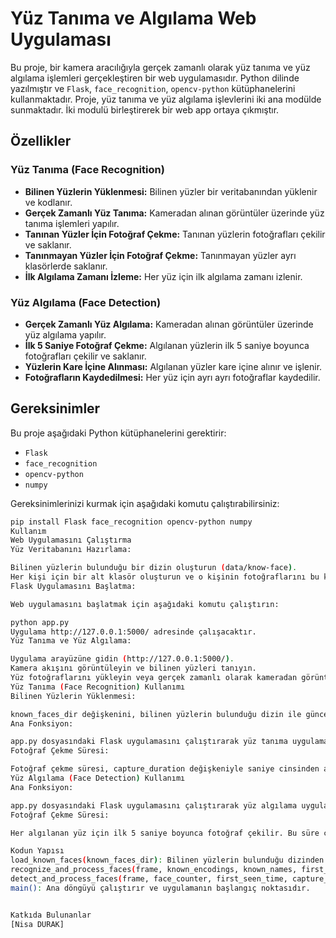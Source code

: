 # Yüz Tanıma ve Algılama Web Uygulaması

Bu proje, bir kamera aracılığıyla gerçek zamanlı olarak yüz tanıma ve yüz algılama işlemleri gerçekleştiren bir web uygulamasıdır. Python dilinde yazılmıştır ve `Flask`, `face_recognition`, `opencv-python` kütüphanelerini kullanmaktadır. Proje, yüz tanıma ve yüz algılama işlevlerini iki ana modülde sunmaktadır. İki modulü birleştirerek bir web app ortaya çıkmıştır. 

## Özellikler

### Yüz Tanıma (Face Recognition)
- **Bilinen Yüzlerin Yüklenmesi:** Bilinen yüzler bir veritabanından yüklenir ve kodlanır.
- **Gerçek Zamanlı Yüz Tanıma:** Kameradan alınan görüntüler üzerinde yüz tanıma işlemleri yapılır.
- **Tanınan Yüzler İçin Fotoğraf Çekme:** Tanınan yüzlerin fotoğrafları çekilir ve saklanır.
- **Tanınmayan Yüzler İçin Fotoğraf Çekme:** Tanınmayan yüzler ayrı klasörlerde saklanır.
- **İlk Algılama Zamanı İzleme:** Her yüz için ilk algılama zamanı izlenir.

### Yüz Algılama (Face Detection)
- **Gerçek Zamanlı Yüz Algılama:** Kameradan alınan görüntüler üzerinde yüz algılama yapılır.
- **İlk 5 Saniye Fotoğraf Çekme:** Algılanan yüzlerin ilk 5 saniye boyunca fotoğrafları çekilir ve saklanır.
- **Yüzlerin Kare İçine Alınması:** Algılanan yüzler kare içine alınır ve işlenir.
- **Fotoğrafların Kaydedilmesi:** Her yüz için ayrı ayrı fotoğraflar kaydedilir.

## Gereksinimler

Bu proje aşağıdaki Python kütüphanelerini gerektirir:

- `Flask`
- `face_recognition`
- `opencv-python`
- `numpy`

Gereksinimlerinizi kurmak için aşağıdaki komutu çalıştırabilirsiniz:

```bash
pip install Flask face_recognition opencv-python numpy
Kullanım
Web Uygulamasını Çalıştırma
Yüz Veritabanını Hazırlama:

Bilinen yüzlerin bulunduğu bir dizin oluşturun (data/know-face).
Her kişi için bir alt klasör oluşturun ve o kişinin fotoğraflarını bu klasöre koyun.
Flask Uygulamasını Başlatma:

Web uygulamasını başlatmak için aşağıdaki komutu çalıştırın:

python app.py
Uygulama http://127.0.0.1:5000/ adresinde çalışacaktır.
Yüz Tanıma ve Yüz Algılama:

Uygulama arayüzüne gidin (http://127.0.0.1:5000/).
Kamera akışını görüntüleyin ve bilinen yüzleri tanıyın.
Yüz fotoğraflarını yükleyin veya gerçek zamanlı olarak kameradan görüntü alın.
Yüz Tanıma (Face Recognition) Kullanımı
Bilinen Yüzlerin Yüklenmesi:

known_faces_dir değişkenini, bilinen yüzlerin bulunduğu dizin ile güncelleyin. Bu dizin içinde her kişi için ayrı bir alt klasör olmalı ve her alt klasörde o kişinin fotoğrafları bulunmalıdır.
Ana Fonksiyon:

app.py dosyasındaki Flask uygulamasını çalıştırarak yüz tanıma uygulamasını başlatabilirsiniz.
Fotoğraf Çekme Süresi:

Fotoğraf çekme süresi, capture_duration değişkeniyle saniye cinsinden ayarlanabilir.
Yüz Algılama (Face Detection) Kullanımı
Ana Fonksiyon:

app.py dosyasındaki Flask uygulamasını çalıştırarak yüz algılama uygulamasını başlatabilirsiniz.
Fotoğraf Çekme Süresi:

Her algılanan yüz için ilk 5 saniye boyunca fotoğraf çekilir. Bu süre capture_duration değişkeniyle ayarlanabilir.

Kodun Yapısı
load_known_faces(known_faces_dir): Bilinen yüzlerin bulunduğu dizinden yüz kodlamalarını yükler.
recognize_and_process_faces(frame, known_encodings, known_names, first_seen_time, capture_duration, unknown_counter): Görüntüdeki yüzleri tanır, fotoğraf çeker ve kaydeder.
detect_and_process_faces(frame, face_counter, first_seen_time, capture_duration): Görüntüdeki yüzleri algılar ve ilk 5 saniye boyunca fotoğraf çeker ve kaydeder.
main(): Ana döngüyü çalıştırır ve uygulamanın başlangıç noktasıdır.


Katkıda Bulunanlar
[Nisa DURAK]






